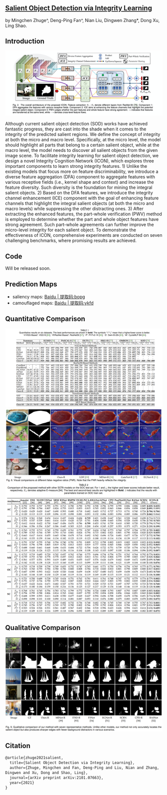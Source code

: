 ## [Salient Object Detection via Integrity Learning](https://arxiv.org/pdf/2101.07663.pdf)
by Mingchen Zhuge^, Deng-Ping Fan^, Nian Liu, Dingwen Zhang*, Dong Xu, Ling Shao.

## Introduction
![framework](framework.png) 

Although current salient object detection (SOD) works have achieved fantastic progress, they are cast into the shade when it comes to the integrity of the predicted salient regions. We define the concept of integrity at both the micro and macro level. Specifically, at the micro level, the model should highlight all parts that belong to a certain salient object, while at the macro level, the model needs to discover all salient objects from the given image scene. To facilitate integrity learning for salient object detection, we design a novel Integrity Cognition Network (ICON), which explores three important components to learn strong integrity features. 1) Unlike the existing models that focus more on feature discriminability, we introduce a  diverse feature aggregation (DFA) component to aggregate features with various receptive fields (i.e., kernel shape and context) and increase the feature diversity. Such diversity is the foundation for mining the integral salient objects. 2) Based on the DFA features, we introduce the integrity channel enhancement (ICE) component with the goal of enhancing feature channels that highlight the integral salient objects (at both the micro and macro levels) while suppressing the other distracting ones. 3) After extracting the enhanced features, the part-whole verification (PWV) method is employed to determine whether the part and whole object features have strong agreement. Such part-whole agreements can further improve the micro-level integrity for each salient object. To demonstrate the effectiveness of ICON, comprehensive experiments are conducted on seven challenging benchmarks, where promising results are achieved.

## Code
Will be released soon.

## Prediction Maps
- saliency maps: [Baidu | 提取码:bopg](https://pan.baidu.com/s/19XV19I_0gfAjx2gwcweZcw) 
- camouflaged maps:  [Baidu | 提取码:ykfd](https://pan.baidu.com/s/1GHU712tkBDwfzPEfDeWT1A)

## Quantitative Comparison
![result1](result_1.png) 
![result2](result_2.png) 
![result3](result_3.png) 

## Qualitative Comparison
![result4](result_4.png) 

## Citation
```
@article{zhuge2021salient,
  title={Salient Object Detection via Integrity Learning},
  author={Zhuge, Mingchen and Fan, Deng-Ping and Liu, Nian and Zhang, Dingwen and Xu, Dong and Shao, Ling},
  journal={arXiv preprint arXiv:2101.07663},
  year={2021}
}
```
